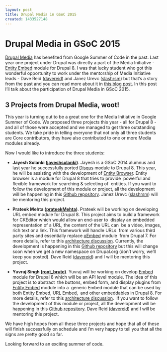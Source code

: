 ```yaml
---
layout: post
title: Drupal Media in GSoC 2015
created: 1433527148
---
```

<h1>Drupal Media in GSoC 2015</h1><p></p><p><a href='http://www.drupalmedia.org/'>Drupal Media</a> has benefited from Google Summer of Code in the past. Last year one project under Drupal was directly a part of the Media Initiative - <a href='https://www.drupal.org/project/entity_embed'>Entity Embed</a> module for Drupal 8. I was that lucky student who got this wonderful opportunity to work under the mentorship of Media Initiative leads - Dave Reid (<a href='https://www.drupal.org/u/dave-reid'>davereid</a>) and Janez Urevc (<a href='https://www.drupal.org/u/slashrsm'>slashrsm</a>) but that&rsquo;s a story from the past and you can read more about it in <a href='http://chandansingh.net/blog/entity-embed-module-demo'>this blog post</a>. In this post I&rsquo;ll talk about the participation of Drupal Media in GSoC 2015.</p><p></p><p><h2>3 Projects from Drupal Media, woot!</h2></p><p></p><p>This year is turning out to be a great one for the Media Initiative in Google Summer of Code. We proposed three projects this year - all for Drupal 8 - and all of those were accepted and we managed to get three outstanding students. We take pride in telling everyone that not only all three students are Core contributors, they have also contributed to one or more Media modules already.</p><p></p><p>Now I would like to introduce the three students:</p><p></p><ul><li><b>Jayesh Solanki (<a href='https://www.drupal.org/u/jayeshsolanki'>jayeshsolanki</a>)</b>. Jayesh is a GSoC 2014 alumnus and last year he successfully ported <a href='https://www.drupal.org/project/disqus'>Disqus</a> module to Drupal 8. This year, he will be assisting with the development of <a href='http://drupal.org/project/issues/entity_browser'>Entity Browser</a>. Entity browser is a module for Drupal 8 that tries to provide&nbsp; powerful and flexible framework for searching &amp; selecting of&nbsp; entities. If you want to follow the development of this module or project, all the development will be happening in this <a href='https://github.com/drupal-media/entity_browser'>Github repository</a>. Janez Urevc (<a href='https://www.drupal.org/u/slashrsm'>slashrsm</a>) will be mentoring this project.</li></ul>

<ul><li><b>Prateek Mehta (<a href='https://www.drupal.org/u/prateekMehta/'>prateekMehta</a>)</b>. Prateek will be working on developing URL embed module for Drupal 8. This project aims to build a framework for CKEditor which would allow an end-user to&nbsp; display an embedded representation of a URL, the content of the URL can&nbsp; be a video, images, rich text or a link. This framework will handle URLs&nbsp; from various third party sites and essentially replace <a href='https://www.drupal.org/project/oEmbed'>oEmbed</a> module&nbsp; from Drupal 7. For more details, refer to this <a href='https://drupalmedia.hackpad.com/URL-Embed-Module-twIqPhOdp7P'>architecture discussion</a>. Currently, the development is happening in this <a href='https://github.com/prateekmehta/url_embed'>Github repository</a> but this will change soon when we get a new namespace on Drupal.org (don&rsquo;t worry, we&rsquo;ll keep you posted). Dave Reid (<a href='https://www.drupal.org/u/dave-reid'>davereid</a>) and I will be mentoring this project.</li></ul>

<ul><li><b>Yuvraj Singh (<a href='https://www.drupal.org/u/root_brute'>root_brute</a>)</b>. Yuvraj will be working on develop <a href='https://www.drupal.org/project/embed'>Embed</a> module for Drupal 8 which will be an API level module. The idea of this project is to abstract&nbsp; the buttons, embed form, and display plugins from <a href='https://www.drupal.org/project/entity_embed'>Entity Embed</a> module into a&nbsp; generic Embed module that can be used by both Entity Embed, URL Embed,&nbsp; and other embeddables in Drupal 8. For more details, refer to this <a href='https://drupalmedia.hackpad.com/Embed-module-71ubAT132P3'>architecture discussion</a>.&nbsp; If you want to follow the development of this module or project, all the development will be happening in this <a href='https://github.com/drupal-media/embed'>Github repository</a>. Dave Reid (<a href='https://www.drupal.org/u/dave-reid'>davereid</a>) and I will be mentoring this project.</li></ul>

<p>We have high hopes from all these three projects and hope that all of these will finish successfully on schedule and I&rsquo;m very happy to tell you that all the signs are pretty good so far.</p><p></p><p>Looking forward to an exciting summer of code.</p>

